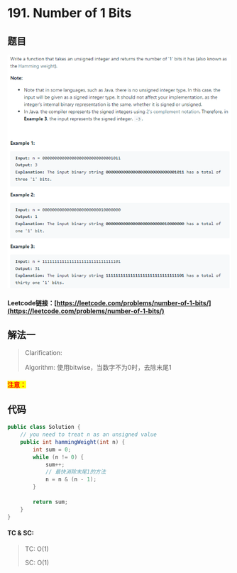 # 191. Number of 1 Bits

## 题目

![](<../../.gitbook/assets/image (109).png>)

#### Leetcode链接：[https://leetcode.com/problems/number-of-1-bits/](https://leetcode.com/problems/number-of-1-bits/)

## 解法一

> Clarification:&#x20;
>
> Algorithm: 使用bitwise，当数字不为0时，去除末尾1

#### <mark style="color:red;">注意：</mark>

## 代码

```java
public class Solution {
    // you need to treat n as an unsigned value
    public int hammingWeight(int n) {
        int sum = 0;
        while (n != 0) {
            sum++;
            // 最快消除末尾1的方法
            n = n & (n - 1);
        }
        
        return sum;
    }
}
```

#### TC & SC:&#x20;

> TC: O(1)
>
> SC: O(1)
